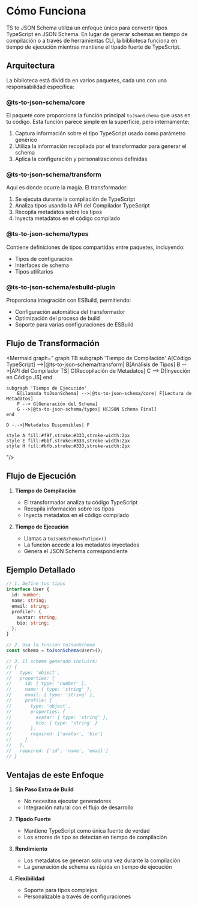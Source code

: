 # Cómo Funciona

TS to JSON Schema utiliza un enfoque único para convertir tipos TypeScript en JSON Schema. En lugar de generar schemas en tiempo de compilación o a través de herramientas CLI, la biblioteca funciona en tiempo de ejecución mientras mantiene el tipado fuerte de TypeScript.

## Arquitectura

La biblioteca está dividida en varios paquetes, cada uno con una responsabilidad específica:

### @ts-to-json-schema/core

El paquete core proporciona la función principal `toJsonSchema` que usas en tu código. Esta función parece simple en la superficie, pero internamente:

1. Captura información sobre el tipo TypeScript usado como parámetro genérico
2. Utiliza la información recopilada por el transformador para generar el schema
3. Aplica la configuración y personalizaciones definidas

### @ts-to-json-schema/transform

Aquí es donde ocurre la magia. El transformador:

1. Se ejecuta durante la compilación de TypeScript
2. Analiza tipos usando la API del Compilador TypeScript
3. Recopila metadatos sobre los tipos
4. Inyecta metadatos en el código compilado

### @ts-to-json-schema/types

Contiene definiciones de tipos compartidas entre paquetes, incluyendo:

- Tipos de configuración
- Interfaces de schema
- Tipos utilitarios

### @ts-to-json-schema/esbuild-plugin

Proporciona integración con ESBuild, permitiendo:

- Configuración automática del transformador
- Optimización del proceso de build
- Soporte para varias configuraciones de ESBuild

## Flujo de Transformación

<Mermaid graph="
graph TB
    subgraph 'Tiempo de Compilación'
        A[Código TypeScript] -->|@ts-to-json-schema/transform| B[Análisis de Tipos]
        B -->|API del Compilador TS| C[Recopilación de Metadatos]
        C --> D[Inyección en Código JS]
    end

    subgraph 'Tiempo de Ejecución'
        E[Llamada toJsonSchema] -->|@ts-to-json-schema/core| F[Lectura de Metadatos]
        F --> G[Generación del Schema]
        G -->|@ts-to-json-schema/types| H[JSON Schema Final]
    end

    D -.->|Metadatos Disponibles| F

    style A fill:#f9f,stroke:#333,stroke-width:2px
    style E fill:#bbf,stroke:#333,stroke-width:2px
    style H fill:#bfb,stroke:#333,stroke-width:2px
"/>

## Flujo de Ejecución

1. **Tiempo de Compilación**
   - El transformador analiza tu código TypeScript
   - Recopila información sobre los tipos
   - Inyecta metadatos en el código compilado

2. **Tiempo de Ejecución**
   - Llamas a `toJsonSchema<TuTipo>()`
   - La función accede a los metadatos inyectados
   - Genera el JSON Schema correspondiente

## Ejemplo Detallado

```typescript
// 1. Define tus tipos
interface User {
  id: number;
  name: string;
  email: string;
  profile?: {
    avatar: string;
    bio: string;
  };
}

// 2. Usa la función toJsonSchema
const schema = toJsonSchema<User>();

// 3. El schema generado incluirá:
// {
//   type: 'object',
//   properties: {
//     id: { type: 'number' },
//     name: { type: 'string' },
//     email: { type: 'string' },
//     profile: {
//       type: 'object',
//       properties: {
//         avatar: { type: 'string' },
//         bio: { type: 'string' }
//       },
//       required: ['avatar', 'bio']
//     }
//   },
//   required: ['id', 'name', 'email']
// }
```

## Ventajas de este Enfoque

1. **Sin Paso Extra de Build**
   - No necesitas ejecutar generadores
   - Integración natural con el flujo de desarrollo

2. **Tipado Fuerte**
   - Mantiene TypeScript como única fuente de verdad
   - Los errores de tipo se detectan en tiempo de compilación

3. **Rendimiento**
   - Los metadatos se generan solo una vez durante la compilación
   - La generación de schema es rápida en tiempo de ejecución

4. **Flexibilidad**
   - Soporte para tipos complejos
   - Personalizable a través de configuraciones 